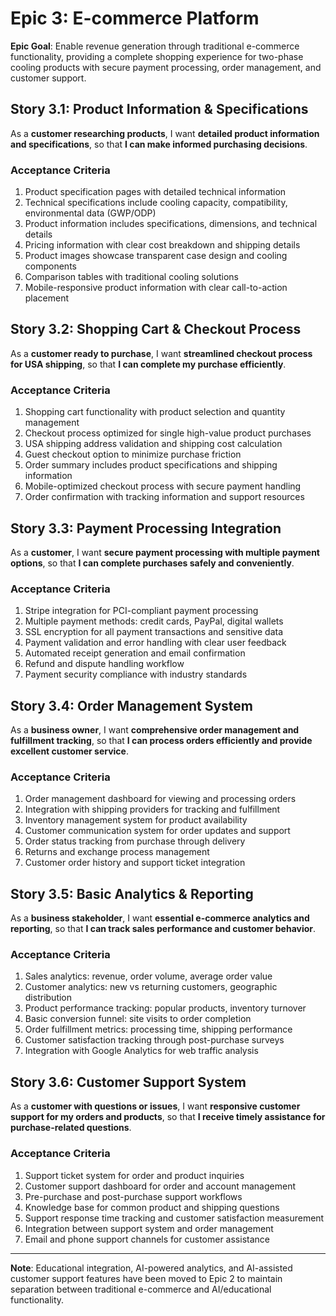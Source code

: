 # Epic 3: E-commerce Platform

**Epic Goal**: Enable revenue generation through traditional e-commerce functionality, providing a complete shopping experience for two-phase cooling products with secure payment processing, order management, and customer support.

## Story 3.1: Product Information & Specifications

As a **customer researching products**,
I want **detailed product information and specifications**,
so that **I can make informed purchasing decisions**.

### Acceptance Criteria

1. Product specification pages with detailed technical information
2. Technical specifications include cooling capacity, compatibility, environmental data (GWP/ODP)
3. Product information includes specifications, dimensions, and technical details
4. Pricing information with clear cost breakdown and shipping details
5. Product images showcase transparent case design and cooling components
6. Comparison tables with traditional cooling solutions
7. Mobile-responsive product information with clear call-to-action placement

## Story 3.2: Shopping Cart & Checkout Process

As a **customer ready to purchase**,
I want **streamlined checkout process for USA shipping**,
so that **I can complete my purchase efficiently**.

### Acceptance Criteria

1. Shopping cart functionality with product selection and quantity management
2. Checkout process optimized for single high-value product purchases
3. USA shipping address validation and shipping cost calculation
4. Guest checkout option to minimize purchase friction
5. Order summary includes product specifications and shipping information
6. Mobile-optimized checkout process with secure payment handling
7. Order confirmation with tracking information and support resources

## Story 3.3: Payment Processing Integration

As a **customer**,
I want **secure payment processing with multiple payment options**,
so that **I can complete purchases safely and conveniently**.

### Acceptance Criteria

1. Stripe integration for PCI-compliant payment processing
2. Multiple payment methods: credit cards, PayPal, digital wallets
3. SSL encryption for all payment transactions and sensitive data
4. Payment validation and error handling with clear user feedback
5. Automated receipt generation and email confirmation
6. Refund and dispute handling workflow
7. Payment security compliance with industry standards

## Story 3.4: Order Management System

As a **business owner**,
I want **comprehensive order management and fulfillment tracking**,
so that **I can process orders efficiently and provide excellent customer service**.

### Acceptance Criteria

1. Order management dashboard for viewing and processing orders
2. Integration with shipping providers for tracking and fulfillment
3. Inventory management system for product availability
4. Customer communication system for order updates and support
5. Order status tracking from purchase through delivery
6. Returns and exchange process management
7. Customer order history and support ticket integration

## Story 3.5: Basic Analytics & Reporting

As a **business stakeholder**,
I want **essential e-commerce analytics and reporting**,
so that **I can track sales performance and customer behavior**.

### Acceptance Criteria

1. Sales analytics: revenue, order volume, average order value
2. Customer analytics: new vs returning customers, geographic distribution
3. Product performance tracking: popular products, inventory turnover
4. Basic conversion funnel: site visits to order completion
5. Order fulfillment metrics: processing time, shipping performance
6. Customer satisfaction tracking through post-purchase surveys
7. Integration with Google Analytics for web traffic analysis

## Story 3.6: Customer Support System

As a **customer with questions or issues**,
I want **responsive customer support for my orders and products**,
so that **I receive timely assistance for purchase-related questions**.

### Acceptance Criteria

1. Support ticket system for order and product inquiries
2. Customer support dashboard for order and account management
3. Pre-purchase and post-purchase support workflows
4. Knowledge base for common product and shipping questions
5. Support response time tracking and customer satisfaction measurement
6. Integration between support system and order management
7. Email and phone support channels for customer assistance

---

**Note**: Educational integration, AI-powered analytics, and AI-assisted customer support features have been moved to Epic 2 to maintain separation between traditional e-commerce and AI/educational functionality.
